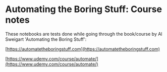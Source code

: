 # Automating the Boring Stuff: Course notes

These notebooks are tests done while going through the book/course by Al Sweigart 'Automating the Boring Stuff':

[https://automatetheboringstuff.com](https://automatetheboringstuff.com)

[https://www.udemy.com/course/automate/](https://www.udemy.com/course/automate/)
